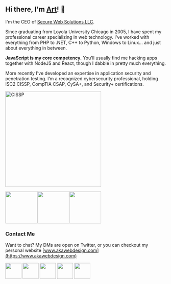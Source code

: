 ## Hi there, I'm [Art](https://www.akawebdesign.com)! 👋

I'm the CEO of [Secure Web Solutions LLC](https://www.securewebsolutions.io).

Since graduating from Loyola University Chicago in 2005, I have spent my professional career specializing in web technology. I've worked with everything from PHP to .NET, C++ to Python, Windows to Linux... and just about everything in between.

**JavaScript is my core competency.** You'll usually find me hacking apps together with NodeJS and React, though I dabble in pretty much everything.

More recently I've developed an expertise in application security and penetration testing. I’m a recognized cybersecurity professional, holding ISC2 CISSP,  CompTIA CSAP, CySA+, and Security+ certifications.

<img alt="CISSP" src="https://www.akawebdesign.com/wp-content/uploads/2020/01/cissp-logo.png" width="300">

<img src="https://www.akawebdesign.com/wp-content/uploads/2018/11/Cybersecurity-CompTIA-Security-Analytics-Professional-CSAP-logo-150x150.jpg" width="100" /><img src="https://www.akawebdesign.com/wp-content/uploads/2018/11/CySAce-certified-logo-150x150.png" width="100"/><img src="https://www.akawebdesign.com/wp-content/uploads/2018/11/SecurityPlus-Logo-Certified-CE-150x150.jpg" width="100" />

### Contact Me

Want to chat? My DMs are open on Twitter, or you can checkout my personal website [www.akawebdesign.com](https://www.akawebdesign.com)

<a target="_blank" href="https://stackoverflow.com/users/551436/arthurakay"><img src="https://www.akawebdesign.com/wp-content/uploads/2016/06/socicon-stackoverflow.png" width="50" /></a> <a target="_blank" href="https://twitter.com/arthurakay"><img src="https://www.akawebdesign.com/wp-content/uploads/2016/06/socicon-twitter.png" width="50" /></a> <a target="_blank" href="https://www.linkedin.com/in/arthurakay"><img src="https://www.akawebdesign.com/wp-content/uploads/2016/06/socicon-linkedin.png" width="50" /></a> <a target="_blank" href="https://www.facebook.com/aKa-Web-Design-123784897644176"><img src="https://www.akawebdesign.com/wp-content/uploads/2017/03/facebook-logo.png" width="50" /></a> <a target="_blank" href="https://www.youtube.com/user/arthurakay"><img src="https://www.akawebdesign.com/wp-content/uploads/2016/06/socicon-youtube.png" width="50" /></a>
